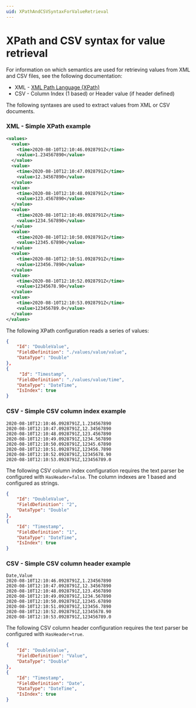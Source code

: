 ```yaml
---
uid: XPathAndCSVSyntaxForValueRetrieval
---
```


# XPath and CSV syntax for value retrieval

For information on which semantics are used for retrieving values from XML and CSV files, see the following documentation:

- XML - [XML Path Language (XPath)](https://www.w3.org/TR/1999/REC-xpath-19991116/)
- CSV - Column Index (1 based) or Header value (if header defined)

The following syntaxes are used to extract values from XML or CSV documents.

### XML - Simple XPath example

```xml
<values>
  <value>
    <time>2020-08-10T12:10:46.0928791Z</time>
    <value>1.234567890</value>
  </value>
  <value>
    <time>2020-08-10T12:10:47.0928791Z</time>
    <value>12.34567890</value>
  </value>
  <value>
    <time>2020-08-10T12:10:48.0928791Z</time>
    <value>123.4567890</value>
  </value>
  <value>
    <time>2020-08-10T12:10:49.0928791Z</time>
    <value>1234.567890</value>
  </value>
  <value>
    <time>2020-08-10T12:10:50.0928791Z</time>
    <value>12345.67890</value>
  </value>
  <value>
    <time>2020-08-10T12:10:51.0928791Z</time>
    <value>123456.7890</value>
  </value>
  <value>
    <time>2020-08-10T12:10:52.0928791Z</time>
    <value>12345678.90</value>
  </value>
  <value>
    <time>2020-08-10T12:10:53.0928791Z</time>
    <value>123456789.0</value>
  </value>
</values>
```

The following XPath configuration reads a series of values:

```json
{
    "Id": "DoubleValue",
    "FieldDefinition": "./values/value/value",
    "DataType": "Double"
},
{
     "Id": "Timestamp",
    "FieldDefinition": "./values/value/time",
    "DataType": "DateTime",
    "IsIndex": true
}
```



### CSV - Simple CSV column index example

```csv
2020-08-10T12:10:46.0928791Z,1.234567890
2020-08-10T12:10:47.0928791Z,12.34567890
2020-08-10T12:10:48.0928791Z,123.4567890
2020-08-10T12:10:49.0928791Z,1234.567890
2020-08-10T12:10:50.0928791Z,12345.67890
2020-08-10T12:10:51.0928791Z,123456.7890
2020-08-10T12:10:52.0928791Z,12345678.90
2020-08-10T12:10:53.0928791Z,123456789.0
```

The following CSV column index configuration requires the text parser be configured with `HasHeader=false`. The column indexes are 1 based and configured as strings.

```json
{
    "Id": "DoubleValue",
    "FieldDefinition": "2",
    "DataType": "Double"
},
{
    "Id": "Timestamp",
    "FieldDefinition": "1",
    "DataType": "DateTime",
    "IsIndex": true
}
```

### CSV - Simple CSV column header example

```csv
Date,Value
2020-08-10T12:10:46.0928791Z,1.234567890
2020-08-10T12:10:47.0928791Z,12.34567890
2020-08-10T12:10:48.0928791Z,123.4567890
2020-08-10T12:10:49.0928791Z,1234.567890
2020-08-10T12:10:50.0928791Z,12345.67890
2020-08-10T12:10:51.0928791Z,123456.7890
2020-08-10T12:10:52.0928791Z,12345678.90
2020-08-10T12:10:53.0928791Z,123456789.0
```

The following CSV column header configuration requires the text parser be configured with `HasHeader=true`.

```json
{
    "Id": "DoubleValue",
    "FieldDefinition": "Value",
    "DataType": "Double"
},
{
    "Id": "Timestamp",
    "FieldDefinition": "Date",
    "DataType": "DateTime",
    "IsIndex": true
}
```